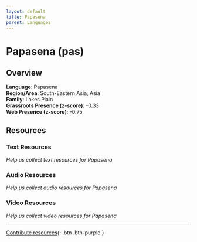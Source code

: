 ```yaml
---
layout: default
title: Papasena
parent: Languages
---
```


# Papasena (pas)

## Overview

**Language**: Papasena  
**Region/Area**: South-Eastern Asia, Asia  
**Family**: Lakes Plain  
**Grassroots Presence (z-score)**: -0.33  
**Web Presence (z-score)**: -0.75  

## Resources

### Text Resources
*Help us collect text resources for Papasena*

### Audio Resources
*Help us collect audio resources for Papasena*

### Video Resources
*Help us collect video resources for Papasena*

---

[Contribute resources](https://forms.office.com/e/1SfLJx3u1r){: .btn .btn-purple }
